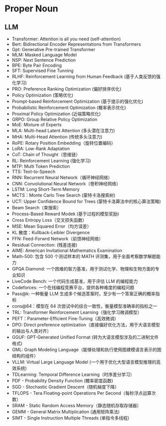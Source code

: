 # Proper Noun

## LLM

- Transformer: Attention is all you need (self-attention)
- Bert: Bidirectional Encoder Representations from Transformers
- Gpt: Generative Pre-trained Transformer
- MLM: Masked Language Model
- NSP: Next Sentence Prediction
- BPE: Byte Pair Encoding
- SFT: Supervised Fine Tunning
- RLHF: Reinforcement Learning from Human Feedback (基于人类反馈的强化学习)
- PRO: Preference Ranking Optimization (偏好排序优化)
- Policy Optimization (策略优化)
- Prompt-based Reinforcement Optimization (基于提示的强化优化)
- Probabilistic Reinforcement  Optimization (概率表示优化)
- Proximal Policy Optimization (近端策略优化)
- GRPO: Group Relative Policy Optimization
- MoE: Mixture of Experts
- MLA: Multi-head Latent Attention (多头潜在注意力)
- MHA: Multi-Head Attention (传统多头注意力)
- RoPE: Rotary Position Embedding（旋转位置编码）
- LoRA: Low-Rank Adaptation
- CoT: Chain of Thought（思维链）
- RL: Reinforcement Learning (强化学习)
- MTP: Multi Token Prediction 
- TTS: Text-to-Speech 
- RNN: Recurrent Neural Network（循环神经网络）
- CNN: Convolutional Neural Network（卷积神经网络）
- LSTM: Long Short-Term Memory
- MCTS：Monte Carlo Tree Search (蒙特卡洛搜索树)
- UCT: Upper Confidence Bound for Trees (蒙特卡洛算法中的核心算法策略)
- Beam Search（束搜索）
- Process-Based Reward Modek (基于过程的模型奖励)
- Cross Entropy Loss（交叉损失函数）
- MSE: Mean Squared Error（均方误差）
- KL 散度：Kullback-Leibler Divergence
- FFN: Feed-Forwrd Network（前馈神经网络）
- Residual Connection: (残差连接)
- AIME: American Invitational Mathematics Examination
- Math-500: 包含 500 个测试样本的 MATH 评测集，用于全面考察数学解题能力
- GPQA Diamond: 一个困难的智力基准，用于测试化学、物理和生物方面的专业知识
- LiveCode Bench: 一个代码生成基准，用于评估 LLM 的编程能力
- Codeforces: 一个在线编程竞赛平台，提供各种难度的编程问题
- Pass@k: 一种衡量 LLM 生成多个候选答案时，至少有一个答案正确的概率指标
- cons@64：模型在 64 次尝试中的综合一致性，衡量模型准确率的指标之一
- TRL: Transformer Reinforcement Learning（强化学习微调模型）
- PEFT：Parameter-Efficient Fine-Tuning（高效微调）
- DPO: Direct preference optimization（直接偏好优化方法，用于大语言模型的输出与人类对齐）
- GGUF: GPT-Generated Unified Format (转为大语言模型涉及的二进制文件格式)
- GML: Graph Modeling Language（能够处理和执行使用图建模语言表示的图结构的组件）
- VLLM: Virtual Large Language Model (一个用于优化大型语言模型推理的高效系统)
- TDLearning: Temporal Difference Learning（时序差分学习）
- PDF - Probability Density Function (概率密度函数)
- SGD - Stochastic Gradient Descent（随机梯度下降）
- TFLOPS - Tera Floating-point Operations Per Second（每秒浮点运算次数）
- SRAM - Static Random Access Memory（静态随机存取存储器）
- GEMM - General Matrix Multiplication (通用矩阵乘法)
- SIMT - Single Instruction Multiple Threads (单指令多线程)












